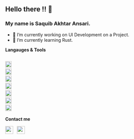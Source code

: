 


## Hello there !! 👋
### My name is **Saquib Akhtar Ansari**.

- 🔭 I’m currently working on UI Development on a Project.
- 🌱 I’m currently learning Rust.


**Langauges & Tools**

<code>
<img height="20" src="https://github.com/SaquibAnsari0101/SaquibAnsari/tree/master/icons/flutter.svg"></code>&nbsp;&nbsp;
<code>
<img height="20" src="https://github.com/SaquibAnsari0101/SaquibAnsari/tree/master/icons/python.svg"></code>&nbsp;&nbsp;
<code>
<img height="20" src="https://github.com/SaquibAnsari0101/SaquibAnsari/tree/master/icons/haskell.svg"></code>&nbsp;&nbsp;
<code>
<img height="20" src="https://github.com/SaquibAnsari0101/SaquibAnsari/tree/master/icons/cpp.jpg"></code>&nbsp;&nbsp;
<code>
<img height="20" src="https://github.com/SaquibAnsari0101/SaquibAnsari/tree/master/icons/c.webp"></code>&nbsp;&nbsp;
<code>
<img height="20" src="https://github.com/SaquibAnsari0101/SaquibAnsari/tree/master/icons/mysql.svg"></code>&nbsp;&nbsp;
<code>
<img height="20" src="https://github.com/SaquibAnsari0101/SaquibAnsari/tree/master/icons/linux.svg"></code>&nbsp;&nbsp;


**Contact me**

<p align='left'>
<a href="www.linkedin.com/in/saquibansari0101"><img height="25" src="https://github.com/SaquibAnsari0101/SaquibAnsari/tree/master/icons/linedin.png"></a>&nbsp;&nbsp;
<a href="https://www.hackerrank.com/saquib_ansari"><img height="25" src="https://github.com/SaquibAnsari0101/SaquibAnsari/tree/master/icons/linedin.png"></a>&nbsp;&nbsp;
  
